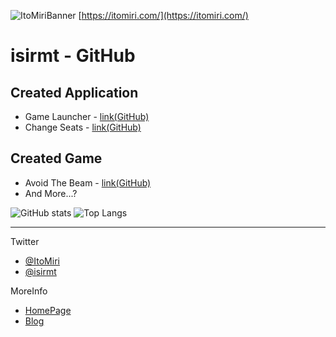 ![](https://itomiri.com/img/miri-home-thum.png "ItoMiriBanner")
[https://itomiri.com/](https://itomiri.com/)

# isirmt - GitHub

## Created Application
- Game Launcher - [link(GitHub)](https://github.com/KCCTdensan/GameLauncher)
- Change Seats - [link(GitHub)](https://github.com/isirmt/ChangeSeatProcessing)

## Created Game
- Avoid The Beam - [link(GitHub)](https://github.com/isirmt/AvoidTheBeam)
- And More...?

![GitHub stats](https://github-readme-stats.vercel.app/api?username=isirmt)
![Top Langs](https://github-readme-stats.vercel.app/api/top-langs/?username=isirmt&layout=compact)

- - - 

Twitter
- [@ItoMiri](https://twitter.com/ItoMiri)
- [@isirmt](https://twitter.com/isirmt)

MoreInfo
- [HomePage](https://itomiri.com/)
- [Blog](https://blog.itomiri.com/)
